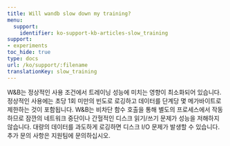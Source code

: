 ```yaml
---
title: Will wandb slow down my training?
menu:
  support:
    identifier: ko-support-kb-articles-slow_training
support:
- experiments
toc_hide: true
type: docs
url: /ko/support/:filename
translationKey: slow_training
---
```

W&B는 정상적인 사용 조건에서 트레이닝 성능에 미치는 영향이 최소화되어 있습니다. 정상적인 사용에는 초당 1회 미만의 빈도로 로깅하고 데이터를 단계당 몇 메가바이트로 제한하는 것이 포함됩니다. W&B는 비차단 함수 호출을 통해 별도의 프로세스에서 작동하므로 잠깐의 네트워크 중단이나 간헐적인 디스크 읽기/쓰기 문제가 성능을 저해하지 않습니다. 대량의 데이터를 과도하게 로깅하면 디스크 I/O 문제가 발생할 수 있습니다. 추가 문의 사항은 지원팀에 문의하십시오.
